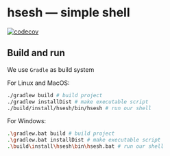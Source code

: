 # hsesh — simple shell
[![codecov](https://codecov.io/gh/KaperD/HSE-SD-Course/branch/implementation-task/graph/badge.svg?token=XK9YMS2NLZ)](https://codecov.io/gh/KaperD/HSE-SD-Course)

## Build and run
We use `Gradle` as build system

For Linux and MacOS:
```bash
./gradlew build # build project
./gradlew installDist # make executable script
./build/install/hsesh/bin/hsesh # run our shell
```

For Windows:
```bash
.\gradlew.bat build # build project
.\gradlew.bat installDist # make executable script
.\build\install\hsesh\bin\hsesh.bat # run our shell
```

